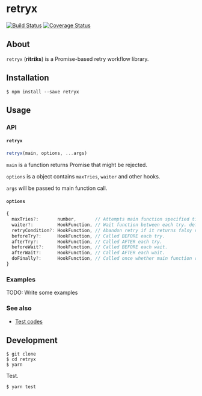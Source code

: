 # retryx

[![Build Status](https://travis-ci.org/y13i/retryx.svg?branch=master)](https://travis-ci.org/y13i/retryx)
[![Coverage Status](https://coveralls.io/repos/github/y13i/retryx/badge.svg?branch=master)](https://coveralls.io/github/y13i/retryx?branch=master)

## About

`retryx` (__ritrɪ́ks__) is a Promise-based retry workflow library.

## Installation

```
$ npm install --save retryx
```

## Usage

### API

#### `retryx`

```javascript
retryx(main, options, ...args)
```

`main` is a function returns Promise that might be rejected.

`options` is a object contains `maxTries`, `waiter` and other hooks.

`args` will be passed to main function call.

#### `options`

```javascript
{
  maxTries?:       number,       // Attempts main function specified times or until succeeds. default: 5
  waiter?:         HookFunction, // Wait function between each try. default: exponential, 100ms, 400ms, 900ms, 1600ms and so on
  retryCondition?: HookFunction, // Abandon retry if it returns falsy value. default: always true
  beforeTry?:      HookFunction, // Called BEFORE each try.
  afterTry?:       HookFunction, // Called AFTER each try.
  beforeWait?:     HookFunction, // Called BEFORE each wait.
  afterWait?:      HookFunction, // Called AFTER each wait.
  doFinally?:      HookFunction, // Called once whether main function resolved or rejected
}
```

### Examples

TODO: Write some examples

### See also

- [Test codes](test/)

## Development

```
$ git clone
$ cd retryx
$ yarn
```

Test.

```
$ yarn test
```

